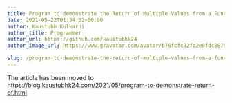 ```yaml
---
title: Program to demonstrate the Return of Multiple Values from a Function Definition
date: 2021-05-22T01:34:32+00:00
author: Kaustubh Kulkarni
author_title: Programmer
author_url: https://github.com/kaustubhk24
author_image_url: https://www.gravatar.com/avatar/b76fcfc82fc2e8fdc8075636f1735f61?s=200

slug: /program-to-demonstrate-the-return-of-multiple-values-from-a-function-definition/
---
```

The article has been moved to https://blog.kaustubhk24.com/2021/05/program-to-demonstrate-return-of.html